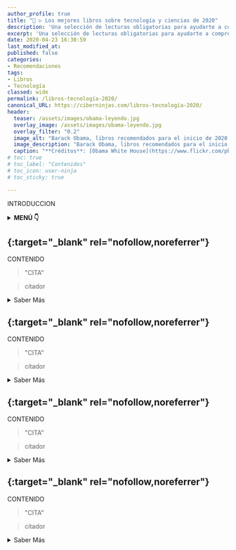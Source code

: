 ```yaml
---
author_profile: true
title: "🥇 ▷ Los mejores libros sobre tecnología y ciencias de 2020"
description: 'Una selección de lecturas obligatorias para ayudarte a comprender la actualidad sobre el mundo tecnológica y las ciencias.'
excerpt: 'Una selección de lecturas obligatorias para ayudarte a comprender la actualidad sobre el mundo tecnológica y las ciencias.'
date: 2020-04-23 16:30:59
last_modified_at: 
published: false
categories:
- Recomendaciones
tags:
- Libros
- Tecnología
classed: wide
permalink: /libros-tecnología-2020/
canonical_URL: https://ciberninjas.com/libros-tecnología-2020/
header:
  teaser: /assets/images/obama-leyendo.jpg
  overlay_image: /assets/images/obama-leyendo.jpg
  overlay_filter: "0.2"
  image_alt: "Barack Obama, libros recomendados para el inicio de 2020 | Visto en Ciberninjas"
  image_description: "Barack Obama, libros recomendados para el inicio de 2020  | Visto en Ciberninjas"
  caption: "**Créditos**: [Obama White House](https://www.flickr.com/photos/obamawhitehouse/8109908571), es una [Obra del Gobierno de Estados Unidos](https://www.usa.gov/government-works) bajo sus propidas condiciones de [licencia](https://www.usa.gov/government-works)"
# toc: true
# toc_label: "Contenidos"
# toc_icon: user-ninja
# toc_sticky: true

---
```

<!-- https://www.fastcompany.com/90440831/7-books-on-technology-you-should-read-in-2020 -->
INTRODUCCION

<details>
<summary><strong>MENÚ 👇</strong><span><a name="menu"></a></span></summary>
<nav class="menu">
  <ol>
    <li><a href="/libros-tecnología-2020/#1-la-era-del-capitalismo-de-la-vigilancia-de-shoshana-zuboff" title="Saber sobre el libro La Era del Capitalismo de la Vigilancia de Shoshana Zuboff"><strong>La Era del Capitalismo de la Vigilancia de Shoshana Zuboff</strong></a></li>
    <li><a href="/libros-tecnología-2020/#2-" title="Saber sobre el libro"><strong></strong></a></li>
    <li><a href="/libros-tecnología-2020/#3-" title="Saber sobre el libro"><strong></strong></a></li>
    <li><a href="/libros-tecnología-2020/#4-" title="Saber sobre el libro"><strong></strong></a></li>
    <li><a href="/libros-tecnología-2020/#5-" title="Saber sobre el libro"><strong></strong></a></li>
    <li><a href="/libros-tecnología-2020/#6-" title="Saber sobre el libro"><strong></strong></a></li>
    <li><a href="/libros-tecnología-2020/#7-" title="Saber sobre el libro"><strong></strong></a></li>
  </ol>
</nav>
</details>

## [](){:target="_blank" rel="nofollow,noreferrer"}

CONTENIDO

> "CITA"

> citador

<details>
<summary>Saber Más</summary>
<br/>
<p></p>
<p></p>
<p></p>
</details>

## [](){:target="_blank" rel="nofollow,noreferrer"}

CONTENIDO

> "CITA"

> citador

<details>
<summary>Saber Más</summary>
<br/>
<p></p>
<p></p>
<p></p>
</details>

## [](){:target="_blank" rel="nofollow,noreferrer"}

CONTENIDO

> "CITA"

> citador

<details>
<summary>Saber Más</summary>
<br/>
<p></p>
<p></p>
<p></p>
</details>

## [](){:target="_blank" rel="nofollow,noreferrer"}

CONTENIDO

> "CITA"

> citador

<details>
<summary>Saber Más</summary>
<br/>
<p></p>
<p></p>
<p></p>
</details>
